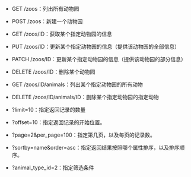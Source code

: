 * GET /zoos：列出所有动物园
* POST /zoos：新建一个动物园
* GET /zoos/ID：获取某个指定动物园的信息
* PUT /zoos/ID：更新某个指定动物园的信息（提供该动物园的全部信息）
* PATCH /zoos/ID：更新某个指定动物园的信息（提供该动物园的部分信息）
* DELETE /zoos/ID：删除某个动物园
* GET /zoos/ID/animals：列出某个指定动物园的所有动物
* DELETE /zoos/ID/animals/ID：删除某个指定动物园的指定动物


* ?limit=10：指定返回记录的数量
* ?offset=10：指定返回记录的开始位置。
* ?page=2&per_page=100：指定第几页，以及每页的记录数。
* ?sortby=name&order=asc：指定返回结果按照哪个属性排序，以及排序顺序。
* ?animal_type_id=2：指定筛选条件
